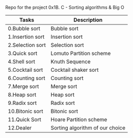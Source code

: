 Repo for the project 0x1B. C - Sorting algorithms & Big O


|      Tasks        |         Description       |
| ----------------  | ------------------------- |
| 0.Bubble sort     |   Bubble sort             |
| 1.Insertion sort  |   Insertion sort          |
| 2.Selection sort  |   Selection sort          |
| 3.Quick sort      |   Lomuto Partition scheme |
| 4.Shell sort      |   Knuth Sequence          |
| 5.Cocktail sort   |   Cocktail shaker sort    |
| 6.Counting sort   |   Counting sort           |
| 7.Merge sort      |   Merge sort              |
| 8.Heap sort       |   Heap sort               |
| 9.Radix sort      |   Radix sort              |
| 10.Bitonic sort   |   Bitonic sort            |
| 11.Quick Sort     |   Hoare Partition scheme  |
| 12.Dealer         |   Sorting algorithm of our choice |

